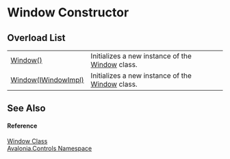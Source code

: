 # Window Constructor


## Overload List
<table>
<tr>
<td><a href="M_Avalonia_Controls_Window__ctor">Window()</a></td>
<td>Initializes a new instance of the <a href="T_Avalonia_Controls_Window">Window</a> class.</td>
</tr>
<tr>
<td><a href="M_Avalonia_Controls_Window__ctor_1">Window(IWindowImpl)</a></td>
<td>Initializes a new instance of the <a href="T_Avalonia_Controls_Window">Window</a> class.</td>
</tr>
</table>

## See Also


#### Reference
<a href="T_Avalonia_Controls_Window">Window Class</a>  
<a href="N_Avalonia_Controls">Avalonia.Controls Namespace</a>  
